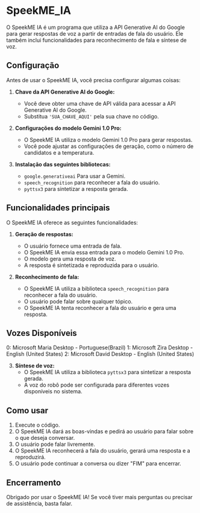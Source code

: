# SpeekME_IA
 O SpeekME IA é um programa que utiliza a API Generative AI do Google para gerar respostas de voz a partir de entradas de fala do usuário. Ele também inclui funcionalidades para reconhecimento de fala e síntese de voz.

## Configuração
Antes de usar o SpeekME IA, você precisa configurar algumas coisas:

1. **Chave da API Generative AI do Google:**
   - Você deve obter uma chave de API válida para acessar a API Generative AI do Google.
   - Substitua `'SUA_CHAVE_AQUI'` pela sua chave no código.

2. **Configurações do modelo Gemini 1.0 Pro:**
   - O SpeekME IA utiliza o modelo Gemini 1.0 Pro para gerar respostas.
   - Você pode ajustar as configurações de geração, como o número de candidatos e a temperatura.

3. **Instalação das seguintes bibliotecas:**
   - `google.generativeai` Para usar a Gemini.
   - `speech_recognition` para reconhecer a fala do usuário.
   - `pyttsx3` para sintetizar a resposta gerada.
## Funcionalidades principais
O SpeekME IA oferece as seguintes funcionalidades:

1. **Geração de respostas:**
   - O usuário fornece uma entrada de fala.
   - O SpeekME IA envia essa entrada para o modelo Gemini 1.0 Pro.
   - O modelo gera uma resposta de voz.
   - A resposta é sintetizada e reproduzida para o usuário.

2. **Reconhecimento de fala:**
   - O SpeekME IA utiliza a biblioteca `speech_recognition` para reconhecer a fala do usuário.
   - O usuário pode falar sobre qualquer tópico.
   - O SpeekME IA tenta reconhecer a fala do usuário e gera uma resposta.

## Vozes Disponíveis
0: Microsoft Maria Desktop - Portuguese(Brazil)
1: Microsoft Zira Desktop - English (United States)
2: Microsoft David Desktop - English (United States)

3. **Síntese de voz:**
   - O SpeekME IA utiliza a biblioteca `pyttsx3` para sintetizar a resposta gerada.
   - A voz do robô pode ser configurada para diferentes vozes disponíveis no sistema.

## Como usar
1. Execute o código.
2. O SpeekME IA dará as boas-vindas e pedirá ao usuário para falar sobre o que deseja conversar.
3. O usuário pode falar livremente.
4. O SpeekME IA reconhecerá a fala do usuário, gerará uma resposta e a reproduzirá.
5. O usuário pode continuar a conversa ou dizer "FIM" para encerrar.

## Encerramento
Obrigado por usar o SpeekME IA! Se você tiver mais perguntas ou precisar de assistência, basta falar.
